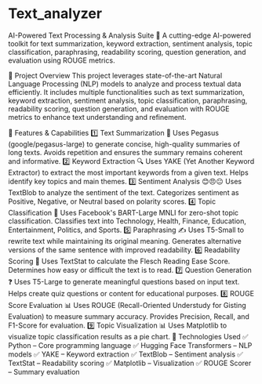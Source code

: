 # Text_analyzer
 AI-Powered Text Processing & Analysis Suite
🔹 A cutting-edge AI-powered toolkit for text summarization, keyword extraction, sentiment analysis, topic classification, paraphrasing, readability scoring, question generation, and evaluation using ROUGE metrics.

📌 Project Overview
This project leverages state-of-the-art Natural Language Processing (NLP) models to analyze and process textual data efficiently. It includes multiple functionalities such as text summarization, keyword extraction, sentiment analysis, topic classification, paraphrasing, readability scoring, question generation, and evaluation with ROUGE metrics to enhance text understanding and refinement.

🚀 Features & Capabilities
1️⃣ Text Summarization 📝
Uses Pegasus (google/pegasus-large) to generate concise, high-quality summaries of long texts.
Avoids repetition and ensures the summary remains coherent and informative.
2️⃣ Keyword Extraction 🔍
Uses YAKE (Yet Another Keyword Extractor) to extract the most important keywords from a given text.
Helps identify key topics and main themes.
3️⃣ Sentiment Analysis 😊😠😐
Uses TextBlob to analyze the sentiment of the text.
Categorizes sentiment as Positive, Negative, or Neutral based on polarity scores.
4️⃣ Topic Classification 📂
Uses Facebook's BART-Large MNLI for zero-shot topic classification.
Classifies text into Technology, Health, Finance, Education, Entertainment, Politics, and Sports.
5️⃣ Paraphrasing ✍️
Uses T5-Small to rewrite text while maintaining its original meaning.
Generates alternative versions of the same sentence with improved readability.
6️⃣ Readability Scoring 📖
Uses TextStat to calculate the Flesch Reading Ease Score.
Determines how easy or difficult the text is to read.
7️⃣ Question Generation ❓
Uses T5-Large to generate meaningful questions based on input text.
Helps create quiz questions or content for educational purposes.
8️⃣ ROUGE Score Evaluation 📊
Uses ROUGE (Recall-Oriented Understudy for Gisting Evaluation) to measure summary accuracy.
Provides Precision, Recall, and F1-Score for evaluation.
9️⃣ Topic Visualization 📊
Uses Matplotlib to visualize topic classification results as a pie chart.
🔧 Technologies Used
✅ Python – Core programming language
✅ Hugging Face Transformers – NLP models
✅ YAKE – Keyword extraction
✅ TextBlob – Sentiment analysis
✅ TextStat – Readability scoring
✅ Matplotlib – Visualization
✅ ROUGE Scorer – Summary evaluation
